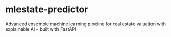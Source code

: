 # mlestate-predictor
Advanced ensemble machine learning pipeline for real estate valuation with explainable AI - built with FastAPI
